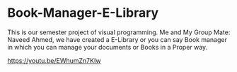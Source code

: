# Book-Manager-E-Library

This is our semester project of visual programming. Me and My Group Mate: Naveed Ahmed, we have created a E-Library or you can say Book manager in which you can manage your documents or Books in a Proper way.

https://youtu.be/EWhumZn7KIw
